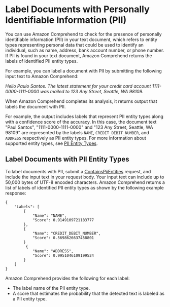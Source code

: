 # Label Documents with Personally Identifiable Information \(PII\)<a name="how-pii-labels"></a>

You can use Amazon Comprehend to check for the presence of personally identifiable information \(PII\) in your text document, which refers to entity types representing personal data that could be used to identify an individual, such as name, address, bank account number, or phone number\. If PII is found in your text document, Amazon Comprehend returns the labels of identified PII entity types\. 

For example, you can label a document with PII by submitting the following input text to Amazon Comprehend:

*Hello Paulo Santos\. The latest statement for your credit card account 1111\-0000\-1111\-0000 was mailed to 123 Any Street, Seattle, WA 98109\.*

When Amazon Comprehend completes its analysis, it returns output that labels the document with PII\.

For example, the output includes labels that represent PII entity types along with a confidence score of the accuracy\. In this case, the document text "Paul Santos", "1111\-0000\-1111\-0000" and "123 Any Street, Seattle, WA 98109" are represented by the labels `NAME`, `CREDIT_DEBIT_NUMBER`, and `ADDRESS` respectively as PII entity types\. For more information about supported entity types, see [PII Entity Types](how-pii.md#how-pii-types)\.

## Label Documents with PII Entity Types<a name="how-pii-label-doc"></a>

To label documents with PII, submit a [ContainsPiiEntities](API_ContainsPiiEntities.md) request, and include the input text in your request body\. Your input text can include up to 50,000 bytes of UTF\-8 encoded characters\. Amazon Comprehend returns a list of labels of identified PII entity types as shown by the following example response:

```
{
    "Labels": [
        {
            "Name": "NAME",
            "Score": 0.9149109721183777
        },
        {
            "Name": "CREDIT_DEBIT_NUMBER",
            "Score": 0.5698626637458801
        }
         {
            "Name": "ADDRESS",
            "Score": 0.9951046109199524
        }
    ]
}
```

Amazon Comprehend provides the following for each label:
+ The label name of the PII entity type\.
+ A score that estimates the probability that the detected text is labeled as a PII entity type\.